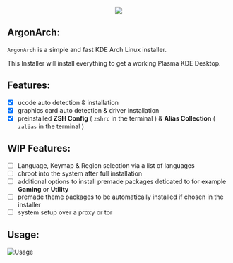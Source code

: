 <p align="center">
  <img src="https://github.com/Blessed-NullArray/ArgonArch/blob/master/banner.png?raw=true" />
</p>


## ArgonArch:
`ArgonArch` is a simple and fast KDE Arch Linux installer.

This Installer will install everything to get a working Plasma KDE Desktop.

## Features:
- [x] ucode auto detection & installation
- [x] graphics card auto detection & driver installation
- [x] preinstalled **ZSH Config** ( `zshrc` in the terminal ) & **Alias Collection** ( `zalias` in the terminal )

## WIP Features:
- [ ] Language, Keymap & Region selection via a list of languages
- [ ] chroot into the system after full installation
- [ ] additional options to install premade packages deticated to for example **Gaming** or **Utility**
- [ ] premade theme packages to be automatically installed if chosen in the installer
- [ ] system setup over a proxy or tor

## Usage:
![Usage](https://github.com/Blessed-NullArray/ArgonArch/blob/master/image1.png?raw=true)

